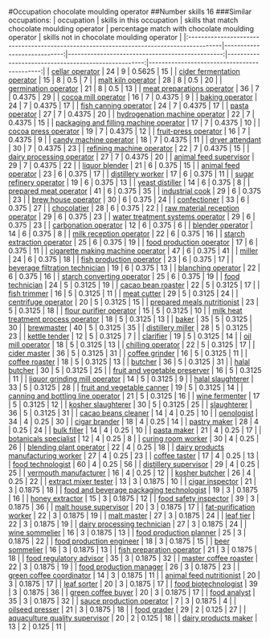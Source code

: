 #Occupation chocolate moulding operator
##Number skills 16
###Similar occupations:
| occupation                                                                              |   skills in this occupation |   skills that match chocolate moulding operator |   percentage match with chocolate moulding operator |   skills not in chocolate moulding operator |
|:----------------------------------------------------------------------------------------|----------------------------:|------------------------------------------------:|----------------------------------------------------:|--------------------------------------------:|
| [cellar operator](cellar_operator.md)                                                   |                          24 |                                               9 |                                              0.5625 |                                          15 |
| [cider fermentation operator](cider_fermentation_operator.md)                           |                          15 |                                               8 |                                              0.5    |                                           7 |
| [malt kiln operator](malt_kiln_operator.md)                                             |                          28 |                                               8 |                                              0.5    |                                          20 |
| [germination operator](germination_operator.md)                                         |                          21 |                                               8 |                                              0.5    |                                          13 |
| [meat preparations operator](meat_preparations_operator.md)                             |                          36 |                                               7 |                                              0.4375 |                                          29 |
| [cocoa mill operator](cocoa_mill_operator.md)                                           |                          16 |                                               7 |                                              0.4375 |                                           9 |
| [baking operator](baking_operator.md)                                                   |                          24 |                                               7 |                                              0.4375 |                                          17 |
| [fish canning operator](fish_canning_operator.md)                                       |                          24 |                                               7 |                                              0.4375 |                                          17 |
| [pasta operator](pasta_operator.md)                                                     |                          27 |                                               7 |                                              0.4375 |                                          20 |
| [hydrogenation machine operator](hydrogenation_machine_operator.md)                     |                          22 |                                               7 |                                              0.4375 |                                          15 |
| [packaging and filling machine operator](packaging_and_filling_machine_operator.md)     |                          17 |                                               7 |                                              0.4375 |                                          10 |
| [cocoa press operator](cocoa_press_operator.md)                                         |                          19 |                                               7 |                                              0.4375 |                                          12 |
| [fruit-press operator](fruit-press_operator.md)                                         |                          16 |                                               7 |                                              0.4375 |                                           9 |
| [candy machine operator](candy_machine_operator.md)                                     |                          18 |                                               7 |                                              0.4375 |                                          11 |
| [dryer attendant](dryer_attendant.md)                                                   |                          30 |                                               7 |                                              0.4375 |                                          23 |
| [refining machine operator](refining_machine_operator.md)                               |                          22 |                                               7 |                                              0.4375 |                                          15 |
| [dairy processing operator](dairy_processing_operator.md)                               |                          27 |                                               7 |                                              0.4375 |                                          20 |
| [animal feed supervisor](animal_feed_supervisor.md)                                     |                          29 |                                               7 |                                              0.4375 |                                          22 |
| [liquor blender](liquor_blender.md)                                                     |                          21 |                                               6 |                                              0.375  |                                          15 |
| [animal feed operator](animal_feed_operator.md)                                         |                          23 |                                               6 |                                              0.375  |                                          17 |
| [distillery worker](distillery_worker.md)                                               |                          17 |                                               6 |                                              0.375  |                                          11 |
| [sugar refinery operator](sugar_refinery_operator.md)                                   |                          19 |                                               6 |                                              0.375  |                                          13 |
| [yeast distiller](yeast_distiller.md)                                                   |                          14 |                                               6 |                                              0.375  |                                           8 |
| [prepared meat operator](prepared_meat_operator.md)                                     |                          41 |                                               6 |                                              0.375  |                                          35 |
| [industrial cook](industrial_cook.md)                                                   |                          29 |                                               6 |                                              0.375  |                                          23 |
| [brew house operator](brew_house_operator.md)                                           |                          30 |                                               6 |                                              0.375  |                                          24 |
| [confectioner](confectioner.md)                                                         |                          33 |                                               6 |                                              0.375  |                                          27 |
| [chocolatier](chocolatier.md)                                                           |                          28 |                                               6 |                                              0.375  |                                          22 |
| [raw material reception operator](raw_material_reception_operator.md)                   |                          29 |                                               6 |                                              0.375  |                                          23 |
| [water treatment systems operator](water_treatment_systems_operator.md)                 |                          29 |                                               6 |                                              0.375  |                                          23 |
| [carbonation operator](carbonation_operator.md)                                         |                          12 |                                               6 |                                              0.375  |                                           6 |
| [blender operator](blender_operator.md)                                                 |                          14 |                                               6 |                                              0.375  |                                           8 |
| [milk reception operator](milk_reception_operator.md)                                   |                          22 |                                               6 |                                              0.375  |                                          16 |
| [starch extraction operator](starch_extraction_operator.md)                             |                          25 |                                               6 |                                              0.375  |                                          19 |
| [food production operator](food_production_operator.md)                                 |                          17 |                                               6 |                                              0.375  |                                          11 |
| [cigarette making machine operator](cigarette_making_machine_operator.md)               |                          47 |                                               6 |                                              0.375  |                                          41 |
| [miller](miller.md)                                                                     |                          24 |                                               6 |                                              0.375  |                                          18 |
| [fish production operator](fish_production_operator.md)                                 |                          23 |                                               6 |                                              0.375  |                                          17 |
| [beverage filtration technician](beverage_filtration_technician.md)                     |                          19 |                                               6 |                                              0.375  |                                          13 |
| [blanching operator](blanching_operator.md)                                             |                          22 |                                               6 |                                              0.375  |                                          16 |
| [starch converting operator](starch_converting_operator.md)                             |                          25 |                                               6 |                                              0.375  |                                          19 |
| [food technician](food_technician.md)                                                   |                          24 |                                               5 |                                              0.3125 |                                          19 |
| [cacao bean roaster](cacao_bean_roaster.md)                                             |                          22 |                                               5 |                                              0.3125 |                                          17 |
| [fish trimmer](fish_trimmer.md)                                                         |                          16 |                                               5 |                                              0.3125 |                                          11 |
| [meat cutter](meat_cutter.md)                                                           |                          29 |                                               5 |                                              0.3125 |                                          24 |
| [centrifuge operator](centrifuge_operator.md)                                           |                          20 |                                               5 |                                              0.3125 |                                          15 |
| [prepared meals nutritionist](prepared_meals_nutritionist.md)                           |                          23 |                                               5 |                                              0.3125 |                                          18 |
| [flour purifier operator](flour_purifier_operator.md)                                   |                          15 |                                               5 |                                              0.3125 |                                          10 |
| [milk heat treatment process operator](milk_heat_treatment_process_operator.md)         |                          18 |                                               5 |                                              0.3125 |                                          13 |
| [baker](baker.md)                                                                       |                          35 |                                               5 |                                              0.3125 |                                          30 |
| [brewmaster](brewmaster.md)                                                             |                          40 |                                               5 |                                              0.3125 |                                          35 |
| [distillery miller](distillery_miller.md)                                               |                          28 |                                               5 |                                              0.3125 |                                          23 |
| [kettle tender](kettle_tender.md)                                                       |                          12 |                                               5 |                                              0.3125 |                                           7 |
| [clarifier](clarifier.md)                                                               |                          19 |                                               5 |                                              0.3125 |                                          14 |
| [oil mill operator](oil_mill_operator.md)                                               |                          18 |                                               5 |                                              0.3125 |                                          13 |
| [chilling operator](chilling_operator.md)                                               |                          22 |                                               5 |                                              0.3125 |                                          17 |
| [cider master](cider_master.md)                                                         |                          36 |                                               5 |                                              0.3125 |                                          31 |
| [coffee grinder](coffee_grinder.md)                                                     |                          16 |                                               5 |                                              0.3125 |                                          11 |
| [coffee roaster](coffee_roaster.md)                                                     |                          18 |                                               5 |                                              0.3125 |                                          13 |
| [butcher](butcher.md)                                                                   |                          36 |                                               5 |                                              0.3125 |                                          31 |
| [halal butcher](halal_butcher.md)                                                       |                          30 |                                               5 |                                              0.3125 |                                          25 |
| [fruit and vegetable preserver](fruit_and_vegetable_preserver.md)                       |                          16 |                                               5 |                                              0.3125 |                                          11 |
| [liquor grinding mill operator](liquor_grinding_mill_operator.md)                       |                          14 |                                               5 |                                              0.3125 |                                           9 |
| [halal slaughterer](halal_slaughterer.md)                                               |                          33 |                                               5 |                                              0.3125 |                                          28 |
| [fruit and vegetable canner](fruit_and_vegetable_canner.md)                             |                          19 |                                               5 |                                              0.3125 |                                          14 |
| [canning and bottling line operator](canning_and_bottling_line_operator.md)             |                          21 |                                               5 |                                              0.3125 |                                          16 |
| [wine fermenter](wine_fermenter.md)                                                     |                          17 |                                               5 |                                              0.3125 |                                          12 |
| [kosher slaughterer](kosher_slaughterer.md)                                             |                          30 |                                               5 |                                              0.3125 |                                          25 |
| [slaughterer](slaughterer.md)                                                           |                          36 |                                               5 |                                              0.3125 |                                          31 |
| [cacao beans cleaner](cacao_beans_cleaner.md)                                           |                          14 |                                               4 |                                              0.25   |                                          10 |
| [oenologist](oenologist.md)                                                             |                          34 |                                               4 |                                              0.25   |                                          30 |
| [cigar brander](cigar_brander.md)                                                       |                          18 |                                               4 |                                              0.25   |                                          14 |
| [pastry maker](pastry_maker.md)                                                         |                          28 |                                               4 |                                              0.25   |                                          24 |
| [bulk filler](bulk_filler.md)                                                           |                          14 |                                               4 |                                              0.25   |                                          10 |
| [pasta maker](pasta_maker.md)                                                           |                          21 |                                               4 |                                              0.25   |                                          17 |
| [botanicals specialist](botanicals_specialist.md)                                       |                          12 |                                               4 |                                              0.25   |                                           8 |
| [curing room worker](curing_room_worker.md)                                             |                          30 |                                               4 |                                              0.25   |                                          26 |
| [blending plant operator](blending_plant_operator.md)                                   |                          22 |                                               4 |                                              0.25   |                                          18 |
| [dairy products manufacturing worker](dairy_products_manufacturing_worker.md)           |                          27 |                                               4 |                                              0.25   |                                          23 |
| [coffee taster](coffee_taster.md)                                                       |                          17 |                                               4 |                                              0.25   |                                          13 |
| [food technologist](food_technologist.md)                                               |                          60 |                                               4 |                                              0.25   |                                          56 |
| [distillery supervisor](distillery_supervisor.md)                                       |                          29 |                                               4 |                                              0.25   |                                          25 |
| [vermouth manufacturer](vermouth_manufacturer.md)                                       |                          16 |                                               4 |                                              0.25   |                                          12 |
| [kosher butcher](kosher_butcher.md)                                                     |                          26 |                                               4 |                                              0.25   |                                          22 |
| [extract mixer tester](extract_mixer_tester.md)                                         |                          13 |                                               3 |                                              0.1875 |                                          10 |
| [cigar inspector](cigar_inspector.md)                                                   |                          21 |                                               3 |                                              0.1875 |                                          18 |
| [food and beverage packaging technologist](food_and_beverage_packaging_technologist.md) |                          19 |                                               3 |                                              0.1875 |                                          16 |
| [honey extractor](honey_extractor.md)                                                   |                          15 |                                               3 |                                              0.1875 |                                          12 |
| [food safety inspector](food_safety_inspector.md)                                       |                          39 |                                               3 |                                              0.1875 |                                          36 |
| [malt house supervisor](malt_house_supervisor.md)                                       |                          20 |                                               3 |                                              0.1875 |                                          17 |
| [fat-purification worker](fat-purification_worker.md)                                   |                          22 |                                               3 |                                              0.1875 |                                          19 |
| [malt master](malt_master.md)                                                           |                          27 |                                               3 |                                              0.1875 |                                          24 |
| [leaf tier](leaf_tier.md)                                                               |                          22 |                                               3 |                                              0.1875 |                                          19 |
| [dairy processing technician](dairy_processing_technician.md)                           |                          27 |                                               3 |                                              0.1875 |                                          24 |
| [wine sommelier](wine_sommelier.md)                                                     |                          16 |                                               3 |                                              0.1875 |                                          13 |
| [food production planner](food_production_planner.md)                                   |                          25 |                                               3 |                                              0.1875 |                                          22 |
| [food production engineer](food_production_engineer.md)                                 |                          18 |                                               3 |                                              0.1875 |                                          15 |
| [beer sommelier](beer_sommelier.md)                                                     |                          16 |                                               3 |                                              0.1875 |                                          13 |
| [fish preparation operator](fish_preparation_operator.md)                               |                          21 |                                               3 |                                              0.1875 |                                          18 |
| [food regulatory advisor](food_regulatory_advisor.md)                                   |                          35 |                                               3 |                                              0.1875 |                                          32 |
| [master coffee roaster](master_coffee_roaster.md)                                       |                          22 |                                               3 |                                              0.1875 |                                          19 |
| [food production manager](food_production_manager.md)                                   |                          26 |                                               3 |                                              0.1875 |                                          23 |
| [green coffee coordinator](green coffee coordinator.md)                                 |                          14 |                                               3 |                                              0.1875 |                                          11 |
| [animal feed nutritionist](animal_feed_nutritionist.md)                                 |                          20 |                                               3 |                                              0.1875 |                                          17 |
| [leaf sorter](leaf_sorter.md)                                                           |                          20 |                                               3 |                                              0.1875 |                                          17 |
| [food biotechnologist](food_biotechnologist.md)                                         |                          39 |                                               3 |                                              0.1875 |                                          36 |
| [green coffee buyer](green_coffee_buyer.md)                                             |                          20 |                                               3 |                                              0.1875 |                                          17 |
| [food analyst](food_analyst.md)                                                         |                          35 |                                               3 |                                              0.1875 |                                          32 |
| [sauce production operator](sauce_production_operator.md)                               |                           7 |                                               3 |                                              0.1875 |                                           4 |
| [oilseed presser](oilseed_presser.md)                                                   |                          21 |                                               3 |                                              0.1875 |                                          18 |
| [food grader](food_grader.md)                                                           |                          29 |                                               2 |                                              0.125  |                                          27 |
| [aquaculture quality supervisor](aquaculture_quality_supervisor.md)                     |                          20 |                                               2 |                                              0.125  |                                          18 |
| [dairy products maker](dairy_products_maker.md)                                         |                          13 |                                               2 |                                              0.125  |                                          11 |
